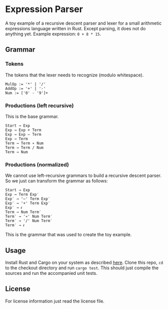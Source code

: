# Expression Parser
A toy example of a recursive descent parser and lexer for a small arithmetic expressions language written in Rust. Except parsing, it does not do anything yet. Example expression: `0 + 8 * 15`.

## Grammar
### Tokens
The tokens that the lexer needs to recognize (modulo whitespace).
```
MulOp := '*' | '/'
AddOp := '+' | '-'
Num := ['0' - '9']+
```

### Productions (left recursive)
This is the base grammar.
```
Start → Exp
Exp → Exp + Term
Exp → Exp – Term
Exp → Term
Term → Term ∗ Num
Term → Term / Num
Term → Num
```

### Productions (normalized)
We cannot use left-recursive grammars to build a recursive descent parser. So we just can transform the grammar as follows:
```
Start → Exp
Exp → Term Exp′
Exp′ → '–' Term Exp′
Exp′ → '+' Term Exp′
Exp′ → 𝜖
Term → Num Term′
Term′ → '∗' Num Term′
Term′ → '/' Num Term′
Term′ → 𝜖 
```
This is the grammar that was used to create the toy example.

## Usage
Install Rust and Cargo on your system as described [here](https://www.rust-lang.org/tools/install). Clone this repo, `cd` to the checkout directory and run `cargo test`. This should just compile the sources and run the accompanied unit tests.

## License
For license information just read the license file.

